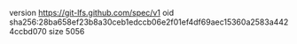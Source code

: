 version https://git-lfs.github.com/spec/v1
oid sha256:28ba658ef23b8a30ceb1edccb06e2f01ef4df69aec15360a2583a4424ccbd070
size 5056

